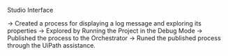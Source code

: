 
Studio Interface

-> Created a process for displaying a log message and exploring its properties
-> Explored by Running the Project in the Debug Mode
-> Published the process to the Orchestrator 
-> Runed the published process through the UiPath assistance.
